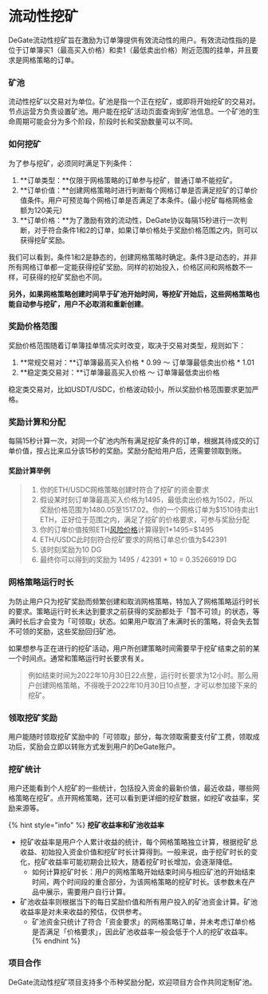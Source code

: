 # 流动性挖矿

DeGate流动性挖矿旨在激励为订单簿提供有效流动性的用户。有效流动性指的是位于订单簿买1（最高买入价格）和卖1（最低卖出价格）附近范围的挂单，并且要求是网格策略的订单。

### 矿池

流动性挖矿以交易对为单位。矿池是指一个正在挖矿，或即将开始挖矿的交易对。节点运营方负责设置矿池。用户能在挖矿活动页面查询到矿池信息。一个矿池的生命周期可能会分为多个阶段，阶段时长和奖励数量可以不同。

### 如何挖矿

为了参与挖矿，必须同时满足下列条件：

1. **订单类型：**仅限于网格策略的订单参与挖矿，普通订单不能挖矿。
2. **订单价值：**创建网格策略时进行判断每个网格订单是否满足挖矿的订单价值条件。用户可预览每个网格订单是否满足了本条件。(最小挖矿每格网格金额为120美元)
3. **订单价格：**为了激励有效的流动性，DeGate协议每隔15秒进行一次判断，对于符合条件1和2的订单，如果订单价格处于奖励价格范围之内，则可以获得挖矿奖励。

我们可以看到，条件1和2是静态的，创建网格策略时确定。条件3是动态的，并非所有网格订单都一定能获得挖矿奖励。同样的初始投入，价格区间和网格数不一样，可获得的挖矿奖励也不同。

**另外，如果网格策略创建时间早于矿池开始时间，等挖矿开始后，这些网格策略也能自动参与挖矿，用户不必取消和重新创建**。

### 奖励价格范围

奖励价格范围随着订单簿挂单情况实时改变，取决于交易对类型，规则如下：

1. **常规交易对：**订单簿最高买入价格 \* 0.99 ～ 订单簿最低卖出价格 \* 1.01
2. **稳定类交易对：**订单簿最高买入价格 ～ 订单簿最低卖出价格

稳定类交易对，比如USDT/USDC，价格波动较小，所以奖励价格范围要求更加严格。

### 奖励计算和分配

每隔15秒计算一次，对同一个矿池内所有满足挖矿条件的订单，根据其待成交的订单价值，按占比来瓜分该15秒的奖励。奖励分配给用户后，还需要领取到账。

#### 奖励计算举例

> 1. 你的ETH/USDC网格策略创建时符合了挖矿的资金要求
> 2. 假设某时刻订单簿最高买入价格为1495，最低卖出价格为1502，所以奖励价格范围为1480.05至1517.02。你的一个网格订单为$1510待卖出1 ETH，正好位于范围之内，满足了挖矿的价格要求，可参与奖励分配
> 3. 你的订单价值按照ETH[风险价格](../concepts/economic-security.md#feng-xian-jia-ge)计算得到1\*1495=$1495
> 4. ETH/USDC此时刻符合挖矿要求的网格订单总价值为$42391
> 5. 该时刻奖励为10 DG
> 6. 最终你可以得到的奖励为 1495 / 42391 \* 10 = 0.35266919 DG

### 网格策略运行时长

为防止用户只为挖矿奖励而频繁创建和取消网格策略，特加入了网格策略运行时长的要求。策略运行时长未达到要求之前获得的奖励都处于「暂不可领」的状态，等满时长后才会变为「可领取」状态。如果用户取消了未满时长的策略，将会失去暂不可领的奖励，这些奖励回归矿池。

如果想参与正在进行的挖矿活动，用户所创建策略时间需要早于挖矿结束之前的某一个时间点。通常和策略运行时长要求有关。

> 例如结束时间为2022年10月30日22点整，运行时长要求为12小时。那么用户创建网格策略，不得晚于2022年10月30日10点整，才可以参加接下来的挖矿。

### 领取挖矿奖励

用户能随时领取挖矿奖励中的「可领取」部分，每次领取需要支付矿工费，领取成功后，奖励会立即以转账方式发到用户的DeGate账户。

### 挖矿统计

用户还能看到个人挖矿的一些统计，包括投入资金的最新价值，最近收益，哪些网格策略在挖矿。点开网格策略，还可以看到更详细的挖矿数据，如挖矿收益率，奖励来源等。

{% hint style="info" %}
**挖矿收益率和矿池收益率**

* 挖矿收益率是用户个人累计收益的统计，每个网格策略独立计算，根据挖矿总收益、初始投入资金价值和挖矿时长计算得到。一般来说，由于挖矿时长的变化，挖矿收益率可能初期会比较大，随着挖矿时长增加，会逐渐降低。
  * 如何计算挖矿时长：用户的网格策略开始结束时间与相应矿池的开始结束时间，两个时间段的重合部分，为该网格策略的挖矿时长。该参数未在产品中展示，需要用户自行计算。
* 矿池收益率则根据当下的每日奖励价值和所有用户投入的矿池资金计算。矿池收益率是对未来收益的预估，仅供参考。
  * 矿池资金只统计了符合「资金要求」的网格策略订单，并未考虑订单价格是否满足「价格要求」，因此矿池收益率一般会低于个人的挖矿收益率。
{% endhint %}

### 项目合作

DeGate流动性挖矿项目支持多个币种奖励分配，欢迎项目方合作共同定制矿池。
